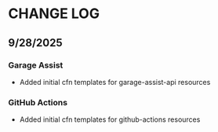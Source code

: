 # CHANGE LOG

## 9/28/2025

### Garage Assist
* Added initial cfn templates for garage-assist-api resources

### GitHub Actions
* Added initial cfn templates for github-actions resources